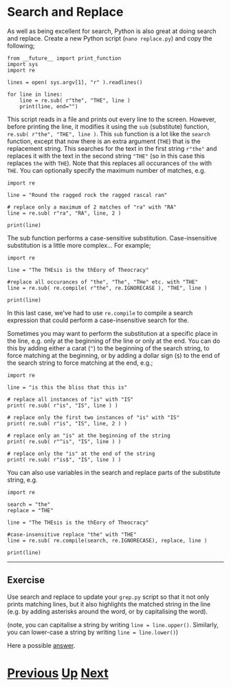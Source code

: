 # Search and Replace

As well as being excellent for search, Python is also great at doing search and replace. Create a new Python script (`nano replace.py`) and copy the following;

    from __future__ import print_function
    import sys
    import re
    
    lines = open( sys.argv[1], "r" ).readlines()
    
    for line in lines:
        line = re.sub( r"the", "THE", line )
        print(line, end="")

This script reads in a file and prints out every line to the screen. However, before printing the line, it modifies it using the `sub` (substitute) function, `re.sub( r"the", "THE", line )`. This `sub` function is a lot like the `search` function, except that now there is an extra argument (`THE`) that is the replacement string. This searches for the text in the first string `r"the"` and replaces it with the text in the second string `"THE"` (so in this case this replaces `the` with `THE`). Note that this replaces all occurances of `the` with `THE`. You can optionally specify the maximum number of matches, e.g.

    import re
    
    line = "Round the ragged rock the ragged rascal ran"
    
    # replace only a maximum of 2 matches of "ra" with "RA"
    line = re.sub( r"ra", "RA", line, 2 )
    
    print(line)

The sub function performs a case-sensitive substitution. Case-insensitive substitution is a little more complex... For example;

    import re
    
    line = "The THEsis is the thEory of Theocracy"

    #replace all occurances of "the", "The", "THe" etc. with "THE"
    line = re.sub( re.compile( r"the", re.IGNORECASE ), "THE", line )

    print(line)

In this last case, we've had to use `re.compile` to compile a search expression that could perform a case-insensitive search for the.

Sometimes you may want to perform the substitution at a specific place in the line, e.g. only at the beginning of the line or only at the end. You can do this by adding either a carat (`^`) to the beginning of the search string, to force matching at the beginning, or by adding a dollar sign (`$`) to the end of the search string to force matching at the end, e.g.;

    import re
    
    line = "is this the bliss that this is"
    
    # replace all instances of "is" with "IS"
    print( re.sub( r"is", "IS", line ) )
    
    # replace only the first two instances of "is" with "IS"
    print( re.sub( r"is", "IS", line, 2 ) )
    
    # replace only an "is" at the beginning of the string
    print( re.sub( r"^is", "IS", line ) )
    
    # replace only the "is" at the end of the string
    print( re.sub( r"is$", "IS", line ) )

You can also use variables in the search and replace parts of the substitute string, e.g.

    import re
    
    search = "the"
    replace = "THE"
    
    line = "The THEsis is the thEory of Theocracy"

    #case-insensitive replace "the" with "THE"
    line = re.sub( re.compile(search, re.IGNORECASE), replace, line )

    print(line)

***

## Exercise

Use search and replace to update your `grep.py` script so that it not only prints matching lines, but it also highlights the matched string in the line (e.g. by adding asterisks around the word, or by capitalising the word).

(note, you can capitalise a string by writing `line = line.upper()`. Similarly, you can lower-case a string by writing `line = line.lower()`)

Here a possible [answer](replacing_answer.md).

# [Previous](searching.md) [Up](README.md) [Next](running.md)
